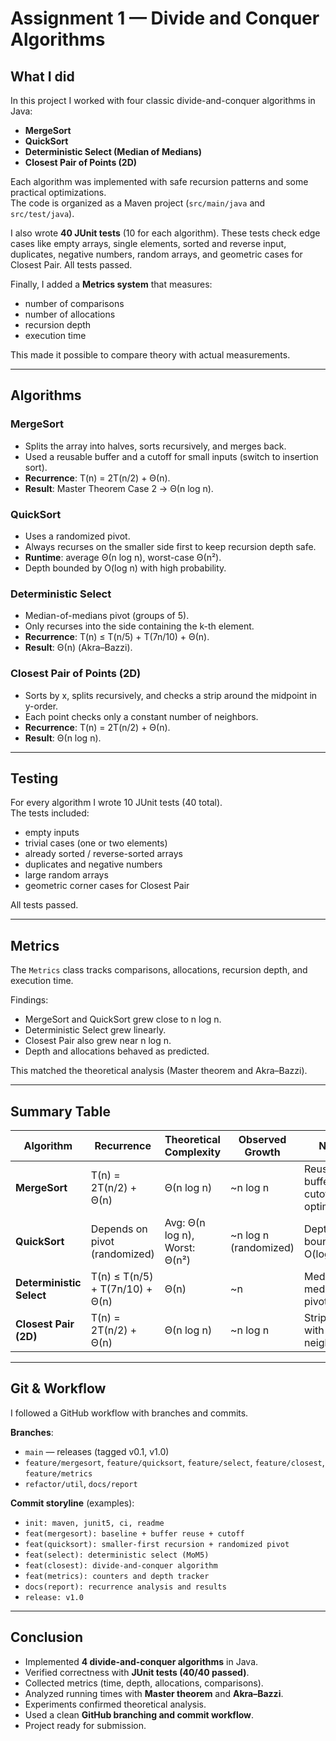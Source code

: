 # Assignment 1 — Divide and Conquer Algorithms

## What I did
In this project I worked with four classic divide-and-conquer algorithms in Java:  
- **MergeSort**  
- **QuickSort**  
- **Deterministic Select (Median of Medians)**  
- **Closest Pair of Points (2D)**  

Each algorithm was implemented with safe recursion patterns and some practical optimizations.  
The code is organized as a Maven project (`src/main/java` and `src/test/java`).  

I also wrote **40 JUnit tests** (10 for each algorithm). These tests check edge cases like empty arrays, single elements, sorted and reverse input, duplicates, negative numbers, random arrays, and geometric cases for Closest Pair. All tests passed.  

Finally, I added a **Metrics system** that measures:  
- number of comparisons  
- number of allocations  
- recursion depth  
- execution time  

This made it possible to compare theory with actual measurements.  

---

## Algorithms

### MergeSort
- Splits the array into halves, sorts recursively, and merges back.  
- Used a reusable buffer and a cutoff for small inputs (switch to insertion sort).  
- **Recurrence**: T(n) = 2T(n/2) + Θ(n).  
- **Result**: Master Theorem Case 2 → Θ(n log n).  

### QuickSort
- Uses a randomized pivot.  
- Always recurses on the smaller side first to keep recursion depth safe.  
- **Runtime**: average Θ(n log n), worst-case Θ(n²).  
- Depth bounded by O(log n) with high probability.  

### Deterministic Select
- Median-of-medians pivot (groups of 5).  
- Only recurses into the side containing the k-th element.  
- **Recurrence**: T(n) ≤ T(n/5) + T(7n/10) + Θ(n).  
- **Result**: Θ(n) (Akra–Bazzi).  

### Closest Pair of Points (2D)
- Sorts by x, splits recursively, and checks a strip around the midpoint in y-order.  
- Each point checks only a constant number of neighbors.  
- **Recurrence**: T(n) = 2T(n/2) + Θ(n).  
- **Result**: Θ(n log n).  

---

## Testing
For every algorithm I wrote 10 JUnit tests (40 total).  
The tests included:  
- empty inputs  
- trivial cases (one or two elements)  
- already sorted / reverse-sorted arrays  
- duplicates and negative numbers  
- large random arrays  
- geometric corner cases for Closest Pair  

All tests passed.  

---

## Metrics
The `Metrics` class tracks comparisons, allocations, recursion depth, and execution time.  

Findings:  
- MergeSort and QuickSort grew close to n log n.  
- Deterministic Select grew linearly.  
- Closest Pair also grew near n log n.  
- Depth and allocations behaved as predicted.  

This matched the theoretical analysis (Master theorem and Akra–Bazzi).  

---

## Summary Table

| Algorithm              | Recurrence                           | Theoretical Complexity | Observed Growth     | Notes                                |
|------------------------|--------------------------------------|------------------------|---------------------|--------------------------------------|
| **MergeSort**          | T(n) = 2T(n/2) + Θ(n)                | Θ(n log n)             | ~n log n            | Reusable buffer, cutoff optimization |
| **QuickSort**          | Depends on pivot (randomized)        | Avg: Θ(n log n), Worst: Θ(n²) | ~n log n (randomized) | Depth bounded by O(log n)           |
| **Deterministic Select** | T(n) ≤ T(n/5) + T(7n/10) + Θ(n)     | Θ(n)                   | ~n                  | Median-of-medians pivot              |
| **Closest Pair (2D)**  | T(n) = 2T(n/2) + Θ(n)                | Θ(n log n)             | ~n log n            | Strip check with ≤ 7–8 neighbors     |

---

## Git & Workflow
I followed a GitHub workflow with branches and commits.  

**Branches**:  
- `main` — releases (tagged v0.1, v1.0)  
- `feature/mergesort`, `feature/quicksort`, `feature/select`, `feature/closest`, `feature/metrics`  
- `refactor/util`, `docs/report`  

**Commit storyline** (examples):  
- `init: maven, junit5, ci, readme`  
- `feat(mergesort): baseline + buffer reuse + cutoff`  
- `feat(quicksort): smaller-first recursion + randomized pivot`  
- `feat(select): deterministic select (MoM5)`  
- `feat(closest): divide-and-conquer algorithm`  
- `feat(metrics): counters and depth tracker`  
- `docs(report): recurrence analysis and results`  
- `release: v1.0`  

---

## Conclusion
- Implemented **4 divide-and-conquer algorithms** in Java.  
- Verified correctness with **JUnit tests (40/40 passed)**.  
- Collected metrics (time, depth, allocations, comparisons).  
- Analyzed running times with **Master theorem** and **Akra–Bazzi**.  
- Experiments confirmed theoretical analysis.  
- Used a clean **GitHub branching and commit workflow**.  
- Project ready for submission.  
